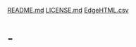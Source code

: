 [README.md](https://github.com/GithubDyy/-/files/10578147/README.md)
[LICENSE.md](https://github.com/GithubDyy/-/files/10578149/LICENSE.md)
[EdgeHTML.csv](https://github.com/GithubDyy/-/files/10578152/EdgeHTML.csv)
# -
